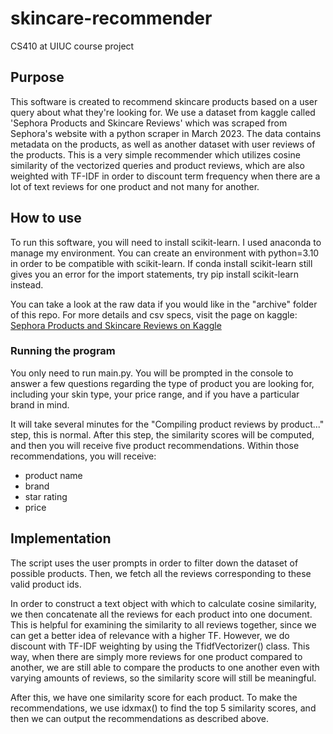 # skincare-recommender
CS410 at UIUC course project

## Purpose 

This software is created to recommend skincare products based on a user query about what they're looking for. We use a dataset from kaggle called 'Sephora Products and Skincare Reviews' which was scraped from Sephora's website with a python scraper in March 2023. The data contains metadata on the products, as well as another dataset with user reviews of the products. This is a very simple recommender which utilizes cosine similarity of the vectorized queries and product reviews, which are also weighted with TF-IDF in order to discount term frequency when there are a lot of text reviews for one product and not many for another.

## How to use 

To run this software, you will need to install scikit-learn. I used anaconda to manage my environment. You can create an environment with python=3.10 in order to be compatible with scikit-learn. If conda install scikit-learn still gives you an error for the import statements, try pip install scikit-learn instead.

You can take a look at the raw data if you would like in the "archive" folder of this repo. For more details and csv specs, visit the page on kaggle: [Sephora Products and Skincare Reviews on Kaggle](https://www.kaggle.com/datasets/nadyinky/sephora-products-and-skincare-reviews/data)

### Running the program 

You only need to run main.py. You will be prompted in the console to answer a few questions regarding the type of product you are looking for, including your skin type, your price range, and if you have a particular brand in mind. 

It will take several minutes for the "Compiling product reviews by product..." step, this is normal. After this step, the similarity scores will be computed, and then you will receive five product recommendations. Within those recommendations, you will receive: 
* product name
* brand
* star rating
* price

## Implementation 

The script uses the user prompts in order to filter down the dataset of possible products. Then, we fetch all the reviews corresponding to these valid product ids. 

In order to construct a text object with which to calculate cosine similarity, we then concatenate all the reviews for each product into one document. This is helpful for examining the similarity to all reviews together, since we can get a better idea of relevance with a higher TF. However, we do discount with TF-IDF weighting by using the TfidfVectorizer() class. This way, when there are simply more reviews for one product compared to another, we are still able to compare the products to one another even with varying amounts of reviews, so the similarity score will still be meaningful. 

After this, we have one similarity score for each product. To make the recommendations, we use idxmax() to find the top 5 similarity scores, and then we can output the recommendations as described above.
